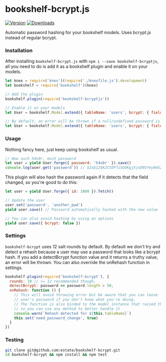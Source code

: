 # bookshelf-bcrypt.js
[![Version](https://badge.fury.io/js/bookshelf-bcrypt.js.svg)](http://badge.fury.io/js/bookshelf-bcrypt.js)
[![Downloads](http://img.shields.io/npm/dm/bookshelf-bcrypt.svg)](https://www.npmjs.com/package/bookshelf-bcrypt.js)

Automatic password hashing for your bookshelf models. Uses bcrypt.js instead of regular bcrypt.

### Installation

After installing `bookshelf-bcrypt.js` with `npm i --save bookshelf-bcryptjs`,
all you need to do is add it as a bookshelf plugin and enable it on your models.

```javascript
let knex = require('knex')(require('./knexfile.js').development)
let bookshelf = require('bookshelf')(knex)

// Add the plugin
bookshelf.plugin(require('bookshelf-bcryptjs'))

// Enable it on your models
let User = bookshelf.Model.extend({ tableName: 'users', bcrypt: { field: 'password' } })

// By default, an error will be thrown if a null/undefined password is detected. Use the following to allow null/undefined passwords
let User = bookshelf.Model.extend({ tableName: 'users', bcrypt: { field: 'password', allowEmptyPassword: true } })
```

### Usage

Nothing fancy here, just keep using bookshelf as usual.

```javascript
// Wow such h4x0r, much password
let user = yield User.forge({ password: 'h4x0r' }).save()
console.log(user.get('password')) // $2a$12$K2CtDP7zSGOKgjXjxD9SYey9mSZ9Udio9C95K6wCKZewSP9oBWyPO
```

This plugin will also hash the password again if it detects that the field
changed, so you're good to do this:

```javascript
let user = yield User.forge({ id: 1000 }).fetch()

// Update the user
user.set('password', 'another_pwd')
yield user.save() // Password automatically hashed with the new value

// You can also avoid hashing by using an options
yield user.save({ bcrypt: false })
```

### Settings

`bookshelf-bcrypt` uses 12 salt rounds by default. By default we don't try and detect
a rehash because a user may use a password that looks like a bcrypt hash. If you
add a detectBcrypt function value and it returns a truthy value, an error will be thrown.
You can also override the onRehash function in settings.

```javascript
bookshelf.plugin(require('bookshelf-bcrypt'), {
  rounds: 10 // >= 12 recommended though,
  detectBcrypt: password => password.length > 50,
  onRehash: function () {
    // This will avoid throwing error but be aware that you can loose
    // user's password if you don't know what you're doing.
    // The function is also binded to the model instance that raised the event
    // so you can use any method to better handle it
    console.warn(`Rehash detected for ${this.tableName}`)
    this.set('need_password_change', true)
  }
})
```

### Testing

```bash
git clone git@github.com:estate/bookshelf-bcrypt.git
cd bookshelf-bcrypt && npm install && npm test
```
